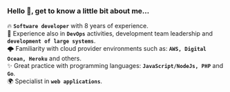 ### Hello 👋, get to know a little bit about me...

<!--
**Ricardo-Costa/Ricardo-Costa** is a ✨ _special_ ✨ repository because its **`README.md`** (this file) appears on your GitHub profile.

Here are some ideas to get you started:

- 🔭 I’m currently working on ...
- 🌱 I’m currently learning ...
- 👯 I’m looking to collaborate on ...
- 🤔 I’m looking for help with ...
- 💬 Ask me about ...
- 📫 How to reach me: ...
- 😄 Pronouns: ...
- ⚡ Fun fact: ...
-->

🔥 **`Software developer`** with 8 years of experience.<br>
🚀 Experience also in **`DevOps`** activities, development team leadership and **`development of large systems`**.<br>
🌩️ Familiarity with cloud provider environments such as: **`AWS, Digital Ocean, Heroku`** and others.<br>
✨ Great practice with programming languages: **`JavaScript/NodeJs, PHP`** and **`Go`**.<br>
🌍 Specialist in **`web applications`**.
